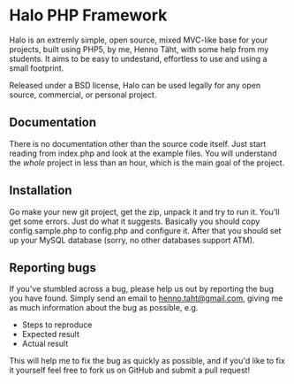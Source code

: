 Halo PHP Framework
===

Halo is an extremly simple, open source, mixed MVC-like base for your projects, built using PHP5, by me, Henno Täht, with some help from my students. 
It aims to be easy to undestand, effortless to use and using a small footprint.

Released under a BSD license, Halo can be used legally for any open source, commercial, or personal project.

Documentation
------

There is no documentation other than the source code itself. Just start reading from index.php and look at the example files. You will understand the *whole* project in less than an hour, which is the main goal of the project.


Installation
------

Go make your new git project, get the zip, unpack it and try to run it. You'll get some errors. Just do what it suggests. Basically you should copy config.sample.php to config.php and configure it. After that you should set up your MySQL database (sorry, no other databases support ATM).

Reporting bugs
------

If you've stumbled across a bug, please help us out by reporting the bug you have found. Simply send an email to henno.taht@gmail.com, giving me as much information about the bug as possible, e.g.

- Steps to reproduce
- Expected result
- Actual result

This will help me to fix the bug as quickly as possible, and if you'd like to fix it yourself feel free to fork us on GitHub and submit a pull request!
